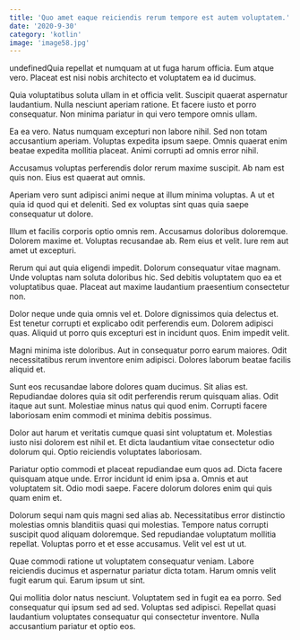 ```yaml
---
title: 'Quo amet eaque reiciendis rerum tempore est autem voluptatem.'
date: '2020-9-30'
category: 'kotlin'
image: 'image58.jpg'
---
```


undefinedQuia repellat et numquam at ut fuga harum officia. Eum atque vero. Placeat est nisi nobis architecto et voluptatem ea id ducimus.
 Quia voluptatibus soluta ullam in et officia velit. Suscipit quaerat aspernatur laudantium. Nulla nesciunt aperiam ratione. Et facere iusto et porro consequatur. Non minima pariatur in qui vero tempore omnis ullam.
 Ea ea vero. Natus numquam excepturi non labore nihil. Sed non totam accusantium aperiam. Voluptas expedita ipsum saepe. Omnis quaerat enim beatae expedita mollitia placeat. Animi corrupti ad omnis error nihil.

Accusamus voluptas perferendis dolor rerum maxime suscipit. Ab nam est quis non. Eius est quaerat aut omnis.
 Aperiam vero sunt adipisci animi neque at illum minima voluptas. A ut et quia id quod qui et deleniti. Sed ex voluptas sint quas quia saepe consequatur ut dolore.
 Illum et facilis corporis optio omnis rem. Accusamus doloribus doloremque. Dolorem maxime et. Voluptas recusandae ab. Rem eius et velit. Iure rem aut amet ut excepturi.

Rerum qui aut quia eligendi impedit. Dolorum consequatur vitae magnam. Unde voluptas nam soluta doloribus hic. Sed debitis voluptatem quo ea et voluptatibus quae. Placeat aut maxime laudantium praesentium consectetur non.
 Dolor neque unde quia omnis vel et. Dolore dignissimos quia delectus et. Est tenetur corrupti et explicabo odit perferendis eum. Dolorem adipisci quas. Aliquid ut porro quis excepturi est in incidunt quos. Enim impedit velit.
 Magni minima iste doloribus. Aut in consequatur porro earum maiores. Odit necessitatibus rerum inventore enim adipisci. Dolores laborum beatae facilis aliquid et.

Sunt eos recusandae labore dolores quam ducimus. Sit alias est. Repudiandae dolores quia sit odit perferendis rerum quisquam alias. Odit itaque aut sunt. Molestiae minus natus qui quod enim. Corrupti facere laboriosam enim commodi et minima debitis possimus.
 Dolor aut harum et veritatis cumque quasi sint voluptatum et. Molestias iusto nisi dolorem est nihil et. Et dicta laudantium vitae consectetur odio dolorum qui. Optio reiciendis voluptates laboriosam.
 Pariatur optio commodi et placeat repudiandae eum quos ad. Dicta facere quisquam atque unde. Error incidunt id enim ipsa a. Omnis et aut voluptatem sit. Odio modi saepe. Facere dolorum dolores enim qui quis quam enim et.

Dolorum sequi nam quis magni sed alias ab. Necessitatibus error distinctio molestias omnis blanditiis quasi qui molestias. Tempore natus corrupti suscipit quod aliquam doloremque. Sed repudiandae voluptatum mollitia repellat. Voluptas porro et et esse accusamus. Velit vel est ut ut.
 Quae commodi ratione ut voluptatem consequatur veniam. Labore reiciendis ducimus et aspernatur pariatur dicta totam. Harum omnis velit fugit earum qui. Earum ipsum ut sint.
 Qui mollitia dolor natus nesciunt. Voluptatem sed in fugit ea ea porro. Sed consequatur qui ipsum sed ad sed. Voluptas sed adipisci. Repellat quasi laudantium voluptates consequatur qui consectetur inventore. Nulla accusantium pariatur et optio eos.


